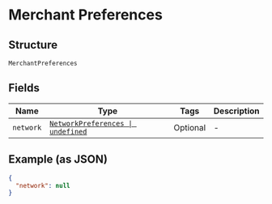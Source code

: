 
# Merchant Preferences

## Structure

`MerchantPreferences`

## Fields

| Name | Type | Tags | Description |
|  --- | --- | --- | --- |
| `network` | [`NetworkPreferences \| undefined`](../../doc/models/network-preferences.md) | Optional | - |

## Example (as JSON)

```json
{
  "network": null
}
```

